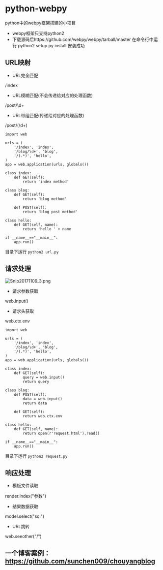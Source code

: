 # python-webpy
python中的webpy框架搭建的小项目

- webpy框架只支持python2
- 下载源码后https://github.com/webpy/webpy/tarball/master 在命令行中运行 python2 setup.py install 安装成功

## URL映射
- URL完全匹配 

/index
- URL模糊匹配(不会传递给对应的处理函数)

/post/\d+
- URL带组匹配(传递给对应的处理函数)

/post/(\d+)



```
import web

urls = (
	'/index', 'index',
	'/blog/\d+', 'blog',
	'/(.*)', 'hello',
)
app = web.application(urls, globals())

class index:
	def GET(self):
		return 'index method'

class blog:
	def GET(self):
		return 'blog method'

	def POST(self):
		return 'blog post method'

class hello:
	def GET(self, name):
		return 'hello ' + name

if __name__=="__main__":
	app.run()
```

目录下运行 ```python2 url.py```

## 请求处理
![Snip20171109_3.png](https://i.loli.net/2017/11/09/5a03b7a9b8ad6.png)

- 请求参数获取

web.input()

- 请求头获取

web.ctx.env



```
import web

urls = (
	'/index', 'index',
	'/blog/\d+', 'blog',
	'/(.*)', 'hello',
)
app = web.application(urls, globals())

class index:
	def GET(self):
		query = web.input()
		return query

class blog:
	def POST(self):
		data = web.input()
		return data

	def GET(self):
		return web.ctx.env
		
class hello:
	def GET(self, name):
		return open(r'request.html').read()

if __name__=="__main__":
	app.run()
```

目录下运行 ```python2 request.py```

## 响应处理

- 模板文件读取

render.index("参数")
- 结果数据获取

model.select("sql")
- URL跳转

web.seeother("/")

## 一个博客案例：https://github.com/sunchen009/chouyangblog


